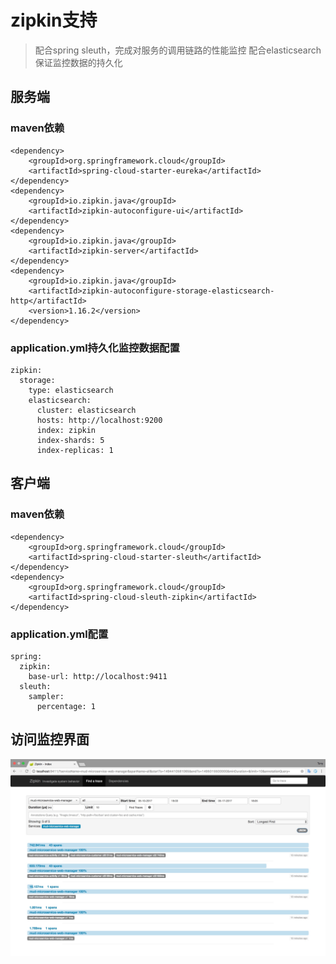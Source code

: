 # zipkin支持
> 配合spring sleuth，完成对服务的调用链路的性能监控
> 配合elasticsearch保证监控数据的持久化

## 服务端

### maven依赖

    <dependency>
        <groupId>org.springframework.cloud</groupId>
        <artifactId>spring-cloud-starter-eureka</artifactId>
    </dependency>
    <dependency>
        <groupId>io.zipkin.java</groupId>
        <artifactId>zipkin-autoconfigure-ui</artifactId>
    </dependency>
    <dependency>
        <groupId>io.zipkin.java</groupId>
        <artifactId>zipkin-server</artifactId>
    </dependency>
    <dependency>
        <groupId>io.zipkin.java</groupId>
        <artifactId>zipkin-autoconfigure-storage-elasticsearch-http</artifactId>
        <version>1.16.2</version>
    </dependency>
    
### application.yml持久化监控数据配置

    zipkin:
      storage:
        type: elasticsearch
        elasticsearch:
          cluster: elasticsearch
          hosts: http://localhost:9200
          index: zipkin
          index-shards: 5
          index-replicas: 1
          
## 客户端

### maven依赖

    <dependency>
        <groupId>org.springframework.cloud</groupId>
        <artifactId>spring-cloud-starter-sleuth</artifactId>
    </dependency>
    <dependency>
        <groupId>org.springframework.cloud</groupId>
        <artifactId>spring-cloud-sleuth-zipkin</artifactId>
    </dependency>

### application.yml配置

    spring:
      zipkin:
        base-url: http://localhost:9411
      sleuth:
        sampler:
          percentage: 1
          
## 访问监控界面

![](monitor-zipkin-ui.png)
    